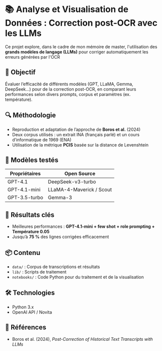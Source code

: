 # 📚 Analyse et Visualisation de Données : Correction post-OCR avec les LLMs

Ce projet explore, dans le cadre de mon mémoire de master, l'utilisation des **grands modèles de langage (LLMs)** pour corriger automatiquement les erreurs générées par l'OCR

## 🧠 Objectif

Évaluer l’efficacité de différents modèles (GPT, LLaMA, Gemma, DeepSeek...) pour de la correction post-OCR, en comparant leurs performances selon divers prompts, corpus et paramètres (ex. température).

## 🔍 Méthodologie

- Reproduction et adaptation de l’approche de **Boros et al.** (2024)
- Deux corpus utilisés : un extrait INA (français parlé) et un cours d’informatique de 1969 (ENA)
- Utilisation de la métrique **PCIS** basée sur la distance de Levenshtein

## 🧪 Modèles testés

| Propriétaires     | Open Source             |
|-------------------|-------------------------|
| GPT-4.1           | DeepSeek-v3-turbo       |
| GPT-4.1-mini      | LLaMA-4-Maverick / Scout       |
| GPT-3.5-turbo     | Gemma-3  |

## 🧾 Résultats clés

- Meilleures performances : **GPT-4.1-mini + few shot + role prompting + Température 0.05**
- Jusqu’à **75 %** des lignes corrigées efficacement

## 📦 Contenu

- `data/` : Corpus de transcriptions et résultats 
- `lib/` : Scripts de traitement 
- `notebooks/` : Code Python pour du traitement et de la visualisation


## 🛠️ Technologies

- Python 3.x
- OpenAI API / Novita

## 📄 Références

- Boros et al. (2024), *Post-Correction of Historical Text Transcripts with LLMs*

